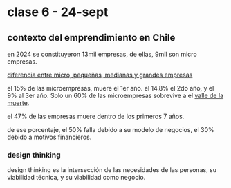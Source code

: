 # clase 6 - 24-sept

## contexto del emprendimiento en Chile

en 2024 se constituyeron 13mil empresas, de ellas, 9mil son micro empresas.

[diferencia entre micro, pequeñas, medianas y grandes empresas](https://www.crecemujer.cl/capacitacion/ideas-de-negocio/sabes-que-es-una-micro-pequena-y-mediana-empresa)

el 15% de las microempresas, muere el 1er año. el 14.8% el 2do año, y el 9% al 3er año. Solo un 60% de las microempresas sobrevive a el [valle de la muerte](https://www.pucv.cl/pucv/noticias/destacadas/el-valle-de-la-muerte-del-emprendimiento-como-sobrevivir).

el 47% de las empresas muere dentro de los primeros 7 años.

de ese porcentaje, el 50% falla debido a su modelo de negocios, el 30% debido a motivos financieros.

### design thinking

design thinking es la intersección de las necesidades de las personas, su viabilidad técnica, y su viabilidad como negocio.
